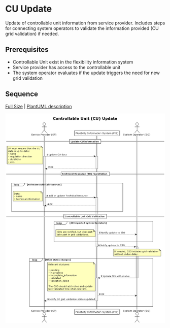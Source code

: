 # CU Update

Update of controllable unit information from service provider. Includes steps
for connecting system operators to validate the information provided (CU grid
validation) if needed.

## Prerequisites

* Controllable Unit exist in the flexibility information system
* Service provider has access to the controllable unit
* The system operator evaluates if the update triggers the need for new grid validation

## Sequence

[Full Size](../diagrams/controllable_unit_update.png) | [PlantUML description](../diagrams/controllable_unit_update.plantuml)

![Controllable Unit Update](../diagrams/controllable_unit_update.png)
